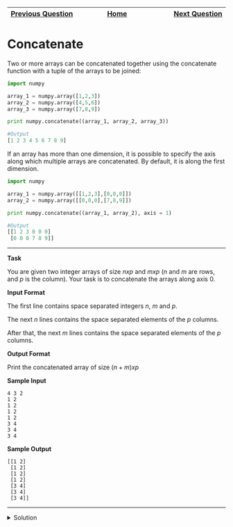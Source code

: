 | <img width=1000>[Previous Question](https://github.com/Kevin-Lago/python-hackerrank-solutions/tree/main/src/)</img> | <img width=1000>[Home](https://github.com/Kevin-Lago/python-hackerrank-solutions)</img> | <img width=1000>[Next Question](https://github.com/Kevin-Lago/python-hackerrank-solutions/tree/main/src/)</img> |
|:---|:---:|---:|

# Concatenate

Two or more arrays can be concatenated together using the concatenate function with a tuple of the arrays to be joined:

```python
import numpy

array_1 = numpy.array([1,2,3])
array_2 = numpy.array([4,5,6])
array_3 = numpy.array([7,8,9])

print numpy.concatenate((array_1, array_2, array_3))    

#Output
[1 2 3 4 5 6 7 8 9]
```

If an array has more than one dimension, it is possible to specify the axis along which multiple arrays are concatenated. By default, it is along the first dimension.

```python
import numpy

array_1 = numpy.array([[1,2,3],[0,0,0]])
array_2 = numpy.array([[0,0,0],[7,8,9]])

print numpy.concatenate((array_1, array_2), axis = 1)   

#Output
[[1 2 3 0 0 0]
 [0 0 0 7 8 9]]
```

---

__Task__

You are given two integer arrays of size $n x p$ and $m x p$ ($n$ and $m$ are rows, and $p$ is the column). Your task is to concatenate the arrays along axis $0$.

__Input Format__

The first line contains space separated integers $n$, $m$ and $p$.

The next $n$ lines contains the space separated elements of the $p$ columns.

After that, the next $m$ lines contains the space separated elements of the $p$ columns.

__Output Format__

Print the concatenated array of size $(n + m) x p$

__Sample Input__

```
4 3 2
1 2
1 2 
1 2
1 2
3 4
3 4
3 4 
```

__Sample Output__

```
[[1 2]
 [1 2]
 [1 2]
 [1 2]
 [3 4]
 [3 4]
 [3 4]] 
```

---

<details><summary>Solution</summary>
    
```python
import numpy

if __name__ == '__main__':
    n, m, p = map(int, input().split())
    a = [numpy.array(list(map(int, input().split()))) for i in range(n)]
    b = [numpy.array(list(map(int, input().split()))) for i in range(m)]

    print(numpy.concatenate((a, b)))
```
</details>

